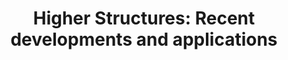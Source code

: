 ---
title: "Higher Structures: Recent developments and applications"
collection: conferences
type: "Summer school and workshop"
venue: "Universität Hamburg"
startdate: 2025-07-01
enddate: 2025-07-12
remote: false
---